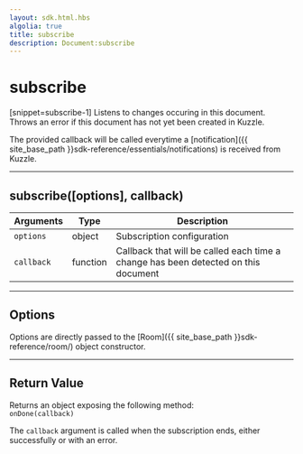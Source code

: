 ```yaml
---
layout: sdk.html.hbs
algolia: true
title: subscribe
description: Document:subscribe
---
```

  

# subscribe

[snippet=subscribe-1]
Listens to changes occuring in this document.
Throws an error if this document has not yet been created in Kuzzle.

The provided callback will be called everytime a [notification]({{ site_base_path }}sdk-reference/essentials/notifications) is received from Kuzzle.

---

## subscribe([options], callback)

| Arguments | Type | Description |
|---------------|---------|----------------------------------------|
| ``options`` | object | Subscription configuration |
| ``callback`` | function | Callback that will be called each time a change has been detected on this document |

---

## Options

Options are directly passed to the [Room]({{ site_base_path }}sdk-reference/room/) object constructor.

---

## Return Value

Returns an object exposing the following method:  
  `onDone(callback)`

The `callback` argument is called when the subscription ends, either successfully or with an error.
